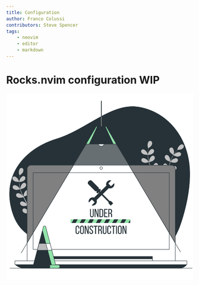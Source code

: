 ```yaml
---
title: Configuration
author: Franco Colussi
contributors: Steve Spencer
tags:
    - neovim
    - editor
    - markdown
---
```


# Rocks.nvim configuration WIP

![Under Construction](../assets/img/under-construction.svg)
